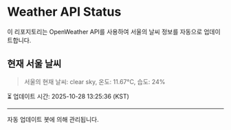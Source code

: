 
# Weather API Status

이 리포지토리는 OpenWeather API를 사용하여 서울의 날씨 정보를 자동으로 업데이트합니다.

## 현재 서울 날씨
> 서울의 현재 날씨: clear sky, 온도: 11.67°C, 습도: 24%

⏳ 업데이트 시간: 2025-10-28 13:25:36 (KST)

---
자동 업데이트 봇에 의해 관리됩니다.
